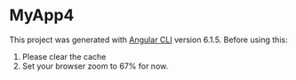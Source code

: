 # MyApp4

This project was generated with [Angular CLI](https://github.com/angular/angular-cli) version 6.1.5.
Before using this:
1. Please clear the cache
2. Set your browser zoom to 67% for now.


